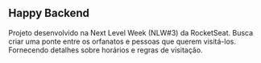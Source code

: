 ## Happy Backend

Projeto desenvolvido na Next Level Week (NLW#3) da RocketSeat.
Busca criar uma ponte entre os orfanatos e pessoas que querem visitá-los. Fornecendo detalhes sobre horários e regras de visitação.
